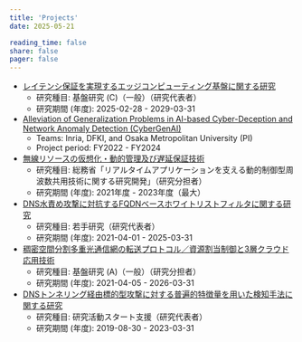 ```yaml
---
title: 'Projects'
date: 2025-05-21

reading_time: false
share: false
pager: false
---
```

- [レイテンシ保証を実現するエッジコンピューティング基盤に関する研究](https://kaken.nii.ac.jp/ja/grant/KAKENHI-PROJECT-25K00372/)
  - 研究種目: 基盤研究 (C)（一般）（研究代表者）
  - 研究期間 (年度): 2025-02-28 - 2029-03-31
- [Alleviation of Generalization Problems in AI-based Cyber-Deception and Network Anomaly Detection (CyberGenAI)](https://team.inria.fr/resist/cybergenai-associate-team/)
  - Teams: Inria, DFKI, and Osaka Metropolitan University (PI)
  - Project period: FY2022 - FY2024
- [無線リソースの仮想化・動的管理及び遅延保証技術](https://www.soumu.go.jp/main_content/000755166.pdf)
  - 研究種目: 総務省「リアルタイムアプリケーションを支える動的制御型周波数共用技術に関する研究開発」（研究分担者）
  - 研究期間 (年度): 2021年度 - 2023年度（最大）
- [DNS水責め攻撃に対抗するFQDNベースホワイトリストフィルタに関する研究](https://kaken.nii.ac.jp/ja/grant/KAKENHI-PROJECT-21K17741/)
  - 研究種目: 若手研究（研究代表者）
  - 研究期間 (年度): 2021-04-01 - 2025-03-31
- [稠密空間分割多重光通信網の転送プロトコル／資源割当制御と3層クラウド応用技術](https://kaken.nii.ac.jp/ja/grant/KAKENHI-PROJECT-21H04878/)
  - 研究種目: 基盤研究 (A)（一般）（研究分担者）
  - 研究期間 (年度): 2021-04-05 - 2026-03-31
- [DNSトンネリング経由標的型攻撃に対する普遍的特徴量を用いた検知手法に関する研究](https://kaken.nii.ac.jp/ja/grant/KAKENHI-PROJECT-19K24351/)
  - 研究種目: 研究活動スタート支援（研究代表者）
  - 研究期間 (年度): 2019-08-30 - 2023-03-31